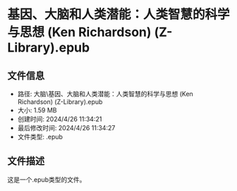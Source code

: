 ﻿# 基因、大脑和人类潜能：人类智慧的科学与思想 (Ken Richardson) (Z-Library).epub

## 文件信息
- 路径: 大脑\基因、大脑和人类潜能：人类智慧的科学与思想 (Ken Richardson) (Z-Library).epub
- 大小: 1.59 MB
- 创建时间: 2024/4/26 11:34:21
- 最后修改时间: 2024/4/26 11:34:27
- 文件类型: .epub

## 文件描述
这是一个.epub类型的文件。

